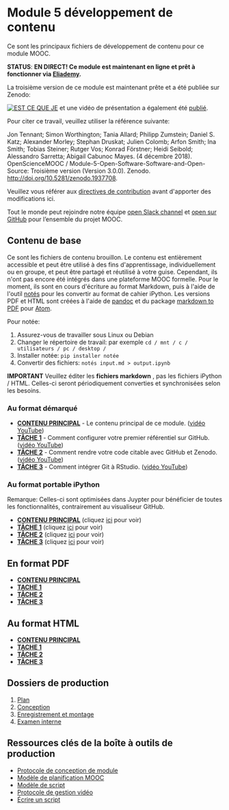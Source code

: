 # Module 5 développement de contenu

Ce sont les principaux fichiers de développement de contenu pour ce module MOOC.

**STATUS**: **EN DIRECT! Ce module est maintenant en ligne et prêt à fonctionner via [Eliademy](https://eliademy.com/catalog/oer/module-5-open-research-software-and-open-source.html).**

La troisième version de ce module est maintenant prête et a été publiée sur Zenodo:

[![EST CE QUE JE](https://zenodo.org/badge/DOI/10.5281/zenodo.1434288.svg)](https://doi.org/10.5281/zenodo.1434288) et une vidéo de présentation a également été [publié](https://www.youtube.com/watch?v=1fwGliIyAZs).

Pour citer ce travail, veuillez utiliser la référence suivante:

Jon Tennant; Simon Worthington; Tania Allard; Philipp Zumstein; Daniel S. Katz; Alexander Morley; Stephan Druskat; Julien Colomb; Arfon Smith; Ina Smith; Tobias Steiner; Rutger Vos; Konrad Förstner; Heidi Seibold; Alessandro Sarretta; Abigail Cabunoc Mayes. (4 décembre 2018). OpenScienceMOOC / Module-5-Open-Software-Software-and-Open-Source: Troisième version (Version 3.0.0). Zenodo. <http://doi.org/10.5281/zenodo.1937708>.

Veuillez vous référer aux [directives de contribution](https://github.com/OpenScienceMOOC/Module-5-Open-Research-Software-and-Open-Source/blob/master/CONTRIBUTING.md) avant d'apporter des modifications ici.

Tout le monde peut rejoindre notre équipe [open Slack channel](https://osmooc.herokuapp.com/) et [open sur GitHub](https://open-science-mooc-invite.herokuapp.com/) pour l’ensemble du projet MOOC.

## Contenu de base

Ce sont les fichiers de contenu brouillon. Le contenu est entièrement accessible et peut être utilisé à des fins d'apprentissage, individuellement ou en groupe, et peut être partagé et réutilisé à votre guise. Cependant, ils n'ont pas encore été intégrés dans une plateforme MOOC formelle. Pour le moment, ils sont en cours d'écriture au format Markdown, puis à l'aide de l'outil [notés](https://github.com/aaren/notedown) pour les convertir au format de cahier iPython. Les versions PDF et HTML sont créées à l'aide de [pandoc](https://pandoc.org/demos.html) et du package [markdown to PDF](https://atom.io/packages/markdown-pdf) pour [Atom](https://atom.io/).

Pour notée:

1. Assurez-vous de travailler sous Linux ou Debian
2. Changer le répertoire de travail: par exemple `cd / mnt / c / utilisateurs / pc / desktop /`
3. Installer notée: `pip installer notée`
4. Convertir des fichiers: `notés input.md > output.ipynb`

**IMPORTANT** Veuillez éditer les **fichiers markdown** , pas les fichiers iPython / HTML. Celles-ci seront périodiquement converties et synchronisées selon les besoins.

### Au format démarqué

- [**CONTENU PRINCIPAL**](MAIN.md) - Le contenu principal de ce module. ([vidéo YouTube](https://www.youtube.com/watch?v=BHrOEmKk5zM))
- [**TÂCHE 1**](Task_1.md) - Comment configurer votre premier référentiel sur GitHub. ([vidéo YouTube](https://www.youtube.com/watch?v=AnftV9HBPSc&t=4s))
- [**TÂCHE 2**](Task_2.md) - Comment rendre votre code citable avec GitHub et Zenodo. ([vidéo YouTube](https://www.youtube.com/watch?v=pjsbBQYOOaE&t=4s))
- [**TÂCHE 3**](Task_3.md) - Comment intégrer Git à RStudio. ([vidéo YouTube](https://www.youtube.com/watch?v=Q-6jfjSAspA))

### Au format portable iPython

Remarque: Celles-ci sont optimisées dans Juypter pour bénéficier de toutes les fonctionnalités, contrairement au visualiseur GitHub.

- [**CONTENU PRINCIPAL**](MAIN.ipynb) (cliquez [ici](https://nbviewer.jupyter.org/github/OpenScienceMOOC/Module-5-Open-Research-Software-and-Open-Source/blob/master/content_development/MAIN.ipynb) pour voir)
- [**TÂCHE 1**](Task_1.ipynb) (cliquez [ici](https://nbviewer.jupyter.org/github/OpenScienceMOOC/Module-5-Open-Research-Software-and-Open-Source/blob/master/content_development/Task_1.ipynb) pour voir)
- [**TÂCHE 2**](Task_2.ipynb) (cliquez [ici](https://nbviewer.jupyter.org/github/OpenScienceMOOC/Module-5-Open-Research-Software-and-Open-Source/blob/master/content_development/Task_2.ipynb) pour voir)
- [**TÂCHE 3**](Task_3.ipynb) (cliquez [ici](https://nbviewer.jupyter.org/github/OpenScienceMOOC/Module-5-Open-Research-Software-and-Open-Source/blob/master/content_development/Task_3.ipynb) pour voir)

## En format PDF

- [**CONTENU PRINCIPAL**](MAIN.pdf)
- [**TACHE 1**](Task_1.pdf)
- [**TÂCHE 2**](Task_2.pdf)
- [**TÂCHE 3**](Task_3.pdf)

## Au format HTML

- [**CONTENU PRINCIPAL**](MAIN.html)
- [**TACHE 1**](Task_1.html)
- [**TÂCHE 2**](Task_2.html)
- [**TÂCHE 3**](Task_3.html)

## Dossiers de production

1. [Plan](01-plan.md) 
2. [Conception](02-design.md)
3. [Enregistrement et montage](03-recording.md)
4. [Examen interne](04-quizzes.md)

## Ressources clés de la boîte à outils de production [](https://github.com/OpenScienceMOOC/Module-5-Open-Research-Software-and-Open-Source/tree/master/production_toolkit)

- [Protocole de conception de module](https://github.com/OpenScienceMOOC/Module-5-Open-Research-Software-and-Open-Source/blob/master/production_toolkit/MODULE_DESIGN_PROTOCOL.md)
- [Modèle de planification MOOC](https://github.com/OpenScienceMOOC/Module-5-Open-Research-Software-and-Open-Source/blob/master/production_toolkit/MOOC_planning_template.md)
- [Modèle de script](https://github.com/OpenScienceMOOC/Module-5-Open-Research-Software-and-Open-Source/blob/master/production_toolkit/Script_template.md)
- [Protocole de gestion vidéo](https://github.com/OpenScienceMOOC/Module-5-Open-Research-Software-and-Open-Source/blob/master/production_toolkit/Video_management_protocol.md)
- [Écrire un script](https://github.com/OpenScienceMOOC/Module-5-Open-Research-Software-and-Open-Source/blob/master/production_toolkit/Writing_a_script.md)